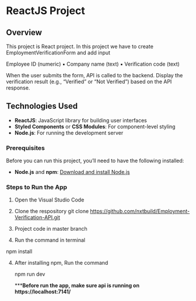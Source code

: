 # ReactJS Project

## Overview

This project is React project. In this project we have to create EmploymentVerificationForm and add input 

  Employee ID (numeric)
▪ Company name (text)
▪ Verification code (text)

When the user submits the form, API is called to the backend.
Display the verification result (e.g., “Verified” or “Not Verified”) based on the API response.

## Technologies Used

- **ReactJS**: JavaScript library for building user interfaces
- **Styled Components** or **CSS Modules**: For component-level styling
- **Node.js**: For running the development server


### Prerequisites

Before you can run this project, you’ll need to have the following installed:

- **Node.js** and **npm**: [Download and install Node.js](https://nodejs.org/)

### Steps to Run the App

1. Open the Visual Studio Code
2. Clone the respository
   git clone https://github.com/nxtbuild/Employment-Verification-API.git
3. Project code in master branch
   
4. Run the command in terminal

 npm install
 
4. After installing npm, Run the command
   
   npm run dev

   *****Before run the app, make sure api is running on https://localhost:7141/**


   
